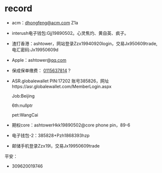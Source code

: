 # record

* acm：dhongfeng@acm.com    Z1a

* interush电子钱包:Gjj19890502。心灵焦灼、黄自英、疯子。

* 渣打香港：ashtower，网站登录Zzx19940920login，交易Jx950609trade, 电汇密码:Jx19950609d

* Apple：ashtower@[qq.com](http://qq.com/)

* 保成保单缴费： [0115637814](tel:0115637814)？

* ASR.globalewallet PIN:17202  账号385826，网址https://asr.globalewallet.com/MemberLogin.aspx

    Job:Beijing

    6th:nullptr

    pet:WangCai

* 期权core：ashtowerHkk19890502@core
  phone pin，89-6

* 电子钱包-2：385828+Pzh1868393hzp

* 邮储手机登录Zzx19l，交易Jx19950609trade



平安：

* 309620019746
